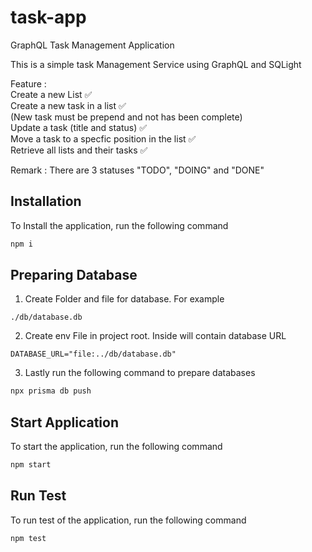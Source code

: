 # task-app

GraphQL Task Management Application

This is a simple task Management Service using GraphQL and SQLight

Feature :  
    Create a new List ✅  
    Create a new task in a list ✅   
     (New task must be prepend and not has been complete)  
    Update a task (title and status) ✅  
    Move a task to a specfic position in the list ✅  
    Retrieve all lists and their tasks ✅  

Remark :
There are 3 statuses "TODO", "DOING" and "DONE"

## Installation

To Install the application, run the following command

```bash
npm i
```

## Preparing Database

1. Create Folder and file for database. For example

```
./db/database.db
```

2. Create env File in project root. Inside will contain database URL

```env
DATABASE_URL="file:../db/database.db"
```

3. Lastly run the following command to prepare databases

```bash
npx prisma db push
```

## Start Application

To start the application, run the following command

```bash
npm start
```

## Run Test

To run test of the application, run the following command

```bash
npm test
```
